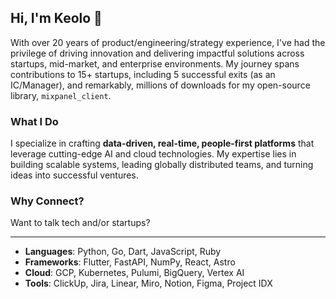 ## Hi, I'm Keolo 👋

With over 20 years of product/engineering/strategy experience, I've had the privilege of driving innovation and delivering impactful solutions across startups, mid-market, and enterprise environments. My journey spans contributions to 15+ startups, including 5 successful exits (as an IC/Manager), and remarkably, millions of downloads for my open-source library, `mixpanel_client`.

### What I Do

I specialize in crafting **data-driven, real-time, people-first platforms** that leverage cutting-edge AI and cloud technologies. My expertise lies in building scalable systems, leading globally distributed teams, and turning ideas into successful ventures.

### Why Connect?

Want to talk tech and/or startups?

---

- **Languages**: Python, Go, Dart, JavaScript, Ruby
- **Frameworks**: Flutter, FastAPI, NumPy, React, Astro
- **Cloud**: GCP, Kubernetes, Pulumi, BigQuery, Vertex AI
- **Tools**: ClickUp, Jira, Linear, Miro, Notion, Figma, Project IDX
